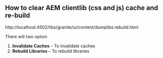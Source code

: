 ## How to clear AEM clientlib (css and js) cache and re-build
http://localhost:4502/libs/granite/ui/content/dumplibs.rebuild.html

There will two option
1. **Invalidate Caches** – To invalidate caches
2. **Rebuild Libraries** – To rebuild libraries
